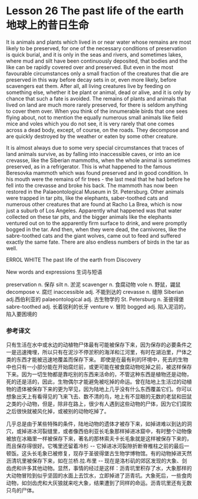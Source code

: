 # Lesson 26 The past life of the earth 地球上的昔日生命
It is animals and plants which lived in or near water whose remains are most likely to be preserved, for one of the necessary conditions of preservation is quick burial, and it is only in the seas and rivers, and sometimes lakes, where mud and silt have been continuously deposited, that bodies and the like can be rapidly covered over and preserved. But even in the most favourable circumstances only a small fraction of the creatures that die are preserved in this way before decay sets in or, even more likely, before scavengers eat them. After all, all living creatures live by feeding on something else, whether it be plant or animal, dead or alive, and it is only by chance that such a fate is avoided. The remains of plants and animals that lived on land are much more rarely preserved, for there is seldom anything to cover them over. When you think of the innumerable birds that one sees flying about, not to mention the equally numerous small animals like field mice and voles which you do not see, it is very rarely that one comes across a dead body, except, of course, on the roads. They decompose and are quickly destroyed by the weather or eaten by some other creature.

It is almost always due to some very special circumstances that traces of land animals survive, as by falling into inaccessible caves, or into an ice crevasse, like the Siberian mammoths, when the whole animal is sometimes preserved, as in a refrigerator. This is what happened to the famous Beresovka mammoth which was found preserved and in good condition. In his mouth were the remains of fir trees - the last meal that he had before he fell into the crevasse and broke his back. The mammoth has now been restored in the Palaeontological Museum in St. Petersburg. Other animals were trapped in tar pits, like the elephants, saber-toothed cats and numerous other creatures that are found at Racho La Brea, which is now just a suburb of Los Angeles. Apparently what happened was that water collected on these tar pits, and the bigger animals like the elephants ventured out on to the apparently firm surface to drink, and were promptly bogged in the tar. And then, when they were dead, the carnivores, like the sabre-toothed cats and the giant wolves, came out to feed and suffered exactly the same fate. There are also endless numbers of birds in the tar as well.

ERROL WHITE The past life of the earth from Discovery

New words and expressions 生词与短语

preservation n. 保存
	silt n. 淤泥
	scavenger n. 食腐动物
	vole n. 野鼠，鼹鼠
	decompose v. 腐烂
	inaccessible adj. 不能到达的
	crevasse n. 缝隙
	Siberian adj.西伯利亚的
	palaeontological adj. 古生物学的
	St. Petersburg n. 圣彼得堡
	sabre-toothed adj. 长着锐利的长牙
	venture v. 冒险
	bogged adj. 陷入泥沼的，陷入要困境的

### 参考译文

只有生活在水中或水边的动植物尸体最有可能被保存下来，因为保存的必要条件之一是迅速掩埋，所以只有在泥沙不停淤积的海洋和江河里，有时在湖泊里，尸体之类的东西才能被迅速地覆盖而保存下来。 即使是在最有利的环境中，死去的生物中也只有一小部分能在开始腐烂前，或更可能在被食腐动物吃掉之前，被这样保存下来。因为一切生物都是靠吃别的东西来活命的，不管这种东西是植物还是动物，死的还是活的，因此，生物偶尔才能避免被吃掉的命运。曾在陆地上生活过的动植物的遗体被保存下来的更为罕见，因为陆地上几乎没有什么东西覆盖它们。你可以想象出天上有看得见的飞来飞去、数不清的鸟，地上有不显眼的无数的老鼠和田鼠之类的小动物，但是，除非在路上，很少有人遇到这些动物的尸体，因为它们腐败之后很快就被风化掉，或被别的动物吃掉了。

几乎总是由于某些特殊的条件，陆地动物的遗体才被存下来，如掉进难以到达的洞穴，或掉进冰河裂缝里，或者像西伯利亚长毛象那样掉进冰窟中，有时整个动物像被放在冰箱里一样被保存下来，著名的那林索夫卡长毛象就是这样被保存下来的，而且保存得很好。它嘴里还留着冷杉 -- 它掉进冰河裂隙折断脊椎柱之前的最后一顿饭。这头长毛象已被修复，现存于圣彼得堡古生物学博物馆。有的动物掉进天然沥清坑里被保存下来，如在兰桥.拉.布里 -- 现在是洛杉矶的郊区发现的大象、剑齿虎和许多其他动物。显然，事情的经过是这样：沥青坑里积存了水，大象那样的大动物冒险到似乎坚固的水面上去饮水，立即掉进了沥青坑。大象死后，一些食肉动物，如剑齿虎和大灰狼就来吃大象，结果遭到了同样的命运。沥青坑里还有无数只鸟的尸体。

